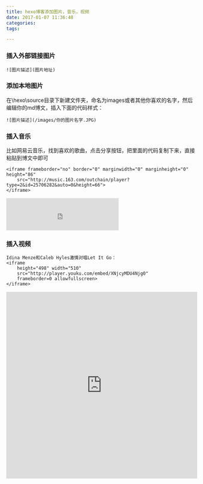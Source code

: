 ```yaml
---
title: hexo博客添加图片，音乐，视频
date: 2017-01-07 11:36:48
categories: 
tags: 

---
```


### 插入外部链接图片

```
![图片描述](图片地址) 
```

### 添加本地图片

在\hexo\source目录下新建文件夹，命名为images或者其他你喜欢的名字，然后编辑你的md博文，插入下面的代码样式：

```
![图片描述](/images/你的图片名字.JPG) 
```

### 插入音乐

比如网易云音乐，找到喜欢的歌曲，点击分享按钮，把里面的代码复制下来，直接粘贴到博文中即可

```
<iframe frameborder="no" border="0" marginwidth="0" marginheight="0" height="86"  
    src="http://music.163.com/outchain/player?type=2&id=25706282&auto=0&height=66"> 
</iframe> 
```

<iframe frameborder="no" border="0" marginwidth="0" marginheight="0" height="86" src="http://music.163.com/outchain/player?type=2&id=25706282&auto=0&height=66"> 
</iframe> 

### 插入视频

```
Idina Menze和Caleb Hyles激情对唱Let It Go： 
<iframe  
    height="498" width="510"  
    src="http://player.youku.com/embed/XNjcyMDU4Njg0"  
    frameborder=0 allowfullscreen> 
</iframe> 
```
<iframe height="498" width="510" src="http://player.youku.com/embed/XNjcyMDU4Njg0" frameborder=0 allowfullscreen></iframe>

